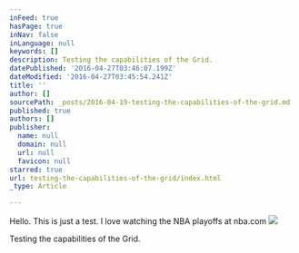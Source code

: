```yaml
---
inFeed: true
hasPage: true
inNav: false
inLanguage: null
keywords: []
description: Testing the capabilities of the Grid.
datePublished: '2016-04-27T03:46:07.199Z'
dateModified: '2016-04-27T03:45:54.241Z'
title: ''
author: []
sourcePath: _posts/2016-04-19-testing-the-capabilities-of-the-grid.md
published: true
authors: []
publisher:
  name: null
  domain: null
  url: null
  favicon: null
starred: true
url: testing-the-capabilities-of-the-grid/index.html
_type: Article

---
```

Hello. This is just a test. I love watching the NBA playoffs at nba.com
![](https://the-grid-user-content.s3-us-west-2.amazonaws.com/a1337914-9b43-4d62-b3b5-2ad2cfeae773.jpg)

Testing the capabilities of the Grid.